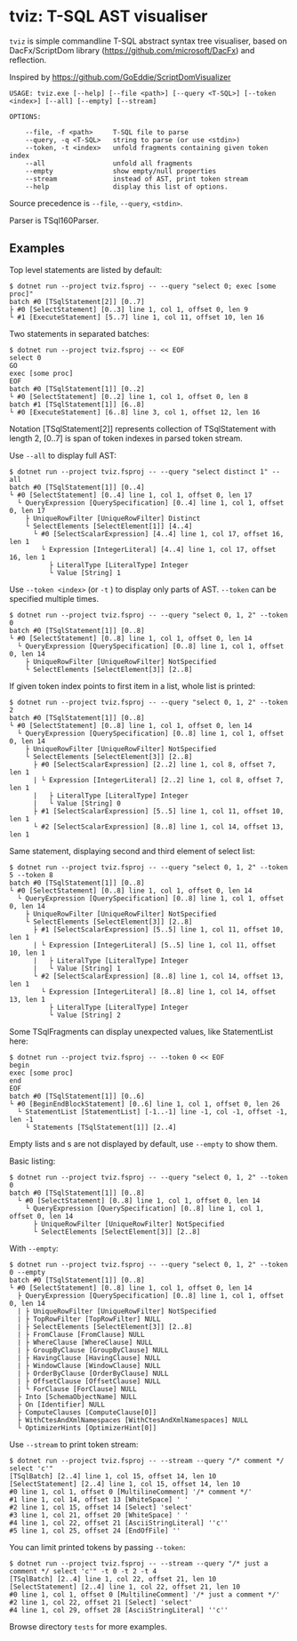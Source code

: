 tviz: T-SQL AST visualiser
==========================

`tviz` is simple commandline T-SQL abstract syntax tree visualiser,
based on DacFx/ScriptDom library (https://github.com/microsoft/DacFx)
and reflection.

Inspired by https://github.com/GoEddie/ScriptDomVisualizer

    USAGE: tviz.exe [--help] [--file <path>] [--query <T-SQL>] [--token <index>] [--all] [--empty] [--stream]

    OPTIONS:

        --file, -f <path>     T-SQL file to parse
        --query, -q <T-SQL>   string to parse (or use <stdin>)
        --token, -t <index>   unfold fragments containing given token index
        --all                 unfold all fragments
        --empty               show empty/null properties
        --stream              instead of AST, print token stream
        --help                display this list of options.

Source precedence is `--file`, `--query`, `<stdin>`.

Parser is TSql160Parser.

Examples
--------

Top level statements are listed by default:

    $ dotnet run --project tviz.fsproj -- --query "select 0; exec [some proc]"
    batch #0 [TSqlStatement[2]] [0..7]
    ├ #0 [SelectStatement] [0..3] line 1, col 1, offset 0, len 9
    └ #1 [ExecuteStatement] [5..7] line 1, col 11, offset 10, len 16

Two statements in separated batches:

    $ dotnet run --project tviz.fsproj -- << EOF
    select 0
    GO
    exec [some proc]
    EOF
    batch #0 [TSqlStatement[1]] [0..2]
    └ #0 [SelectStatement] [0..2] line 1, col 1, offset 0, len 8
    batch #1 [TSqlStatement[1]] [6..8]
    └ #0 [ExecuteStatement] [6..8] line 3, col 1, offset 12, len 16

Notation [TSqlStatement[2]] represents collection of TSqlStatement with length 2,
[0..7] is span of token indexes in parsed token stream.

Use `--all` to display full AST:

    $ dotnet run --project tviz.fsproj -- --query "select distinct 1" --all
    batch #0 [TSqlStatement[1]] [0..4]
    └ #0 [SelectStatement] [0..4] line 1, col 1, offset 0, len 17
      └ QueryExpression [QuerySpecification] [0..4] line 1, col 1, offset 0, len 17
        ├ UniqueRowFilter [UniqueRowFilter] Distinct
        └ SelectElements [SelectElement[1]] [4..4]
          └ #0 [SelectScalarExpression] [4..4] line 1, col 17, offset 16, len 1
            └ Expression [IntegerLiteral] [4..4] line 1, col 17, offset 16, len 1
              ├ LiteralType [LiteralType] Integer
              └ Value [String] 1

Use `--token <index>` (or `-t` <index>) to display only parts of AST.
`--token` can be specified multiple times.

    $ dotnet run --project tviz.fsproj -- --query "select 0, 1, 2" --token 0
    batch #0 [TSqlStatement[1]] [0..8]
    └ #0 [SelectStatement] [0..8] line 1, col 1, offset 0, len 14
      └ QueryExpression [QuerySpecification] [0..8] line 1, col 1, offset 0, len 14
        ├ UniqueRowFilter [UniqueRowFilter] NotSpecified
        └ SelectElements [SelectElement[3]] [2..8]

If given token index points to first item in a list, whole list is printed:

    $ dotnet run --project tviz.fsproj -- --query "select 0, 1, 2" --token 2
    batch #0 [TSqlStatement[1]] [0..8]
    └ #0 [SelectStatement] [0..8] line 1, col 1, offset 0, len 14
      └ QueryExpression [QuerySpecification] [0..8] line 1, col 1, offset 0, len 14
        ├ UniqueRowFilter [UniqueRowFilter] NotSpecified
        └ SelectElements [SelectElement[3]] [2..8]
          ├ #0 [SelectScalarExpression] [2..2] line 1, col 8, offset 7, len 1
          | └ Expression [IntegerLiteral] [2..2] line 1, col 8, offset 7, len 1
          |   ├ LiteralType [LiteralType] Integer
          |   └ Value [String] 0
          ├ #1 [SelectScalarExpression] [5..5] line 1, col 11, offset 10, len 1
          └ #2 [SelectScalarExpression] [8..8] line 1, col 14, offset 13, len 1

Same statement, displaying second and third element of select list:

    $ dotnet run --project tviz.fsproj -- --query "select 0, 1, 2" --token 5 --token 8
    batch #0 [TSqlStatement[1]] [0..8]
    └ #0 [SelectStatement] [0..8] line 1, col 1, offset 0, len 14
      └ QueryExpression [QuerySpecification] [0..8] line 1, col 1, offset 0, len 14
        ├ UniqueRowFilter [UniqueRowFilter] NotSpecified
        └ SelectElements [SelectElement[3]] [2..8]
          ├ #1 [SelectScalarExpression] [5..5] line 1, col 11, offset 10, len 1
          | └ Expression [IntegerLiteral] [5..5] line 1, col 11, offset 10, len 1
          |   ├ LiteralType [LiteralType] Integer
          |   └ Value [String] 1
          └ #2 [SelectScalarExpression] [8..8] line 1, col 14, offset 13, len 1
            └ Expression [IntegerLiteral] [8..8] line 1, col 14, offset 13, len 1
              ├ LiteralType [LiteralType] Integer
              └ Value [String] 2

Some TSqlFragments can display unexpected values, like StatementList here:

    $ dotnet run --project tviz.fsproj -- --token 0 << EOF
    begin
    exec [some proc]
    end
    EOF
    batch #0 [TSqlStatement[1]] [0..6]
    └ #0 [BeginEndBlockStatement] [0..6] line 1, col 1, offset 0, len 26
      └ StatementList [StatementList] [-1..-1] line -1, col -1, offset -1, len -1
        └ Statements [TSqlStatement[1]] [2..4]

Empty lists and <null>s are not displayed by default, use `--empty` to show them.

Basic listing:

    $ dotnet run --project tviz.fsproj -- --query "select 0, 1, 2" --token 0
    batch #0 [TSqlStatement[1]] [0..8]
      └ #0 [SelectStatement] [0..8] line 1, col 1, offset 0, len 14
        └ QueryExpression [QuerySpecification] [0..8] line 1, col 1, offset 0, len 14
          ├ UniqueRowFilter [UniqueRowFilter] NotSpecified
          └ SelectElements [SelectElement[3]] [2..8]

With `--empty`:

    $ dotnet run --project tviz.fsproj -- --query "select 0, 1, 2" --token 0 --empty
    batch #0 [TSqlStatement[1]] [0..8]
    └ #0 [SelectStatement] [0..8] line 1, col 1, offset 0, len 14
      ├ QueryExpression [QuerySpecification] [0..8] line 1, col 1, offset 0, len 14
      | ├ UniqueRowFilter [UniqueRowFilter] NotSpecified
      | ├ TopRowFilter [TopRowFilter] NULL
      | ├ SelectElements [SelectElement[3]] [2..8]
      | ├ FromClause [FromClause] NULL
      | ├ WhereClause [WhereClause] NULL
      | ├ GroupByClause [GroupByClause] NULL
      | ├ HavingClause [HavingClause] NULL
      | ├ WindowClause [WindowClause] NULL
      | ├ OrderByClause [OrderByClause] NULL
      | ├ OffsetClause [OffsetClause] NULL
      | └ ForClause [ForClause] NULL
      ├ Into [SchemaObjectName] NULL
      ├ On [Identifier] NULL
      ├ ComputeClauses [ComputeClause[0]]
      ├ WithCtesAndXmlNamespaces [WithCtesAndXmlNamespaces] NULL
      └ OptimizerHints [OptimizerHint[0]]

Use `--stream` to print token stream:

    $ dotnet run --project tviz.fsproj -- --stream --query "/* comment */ select 'c'"
    [TSqlBatch] [2..4] line 1, col 15, offset 14, len 10
    [SelectStatement] [2..4] line 1, col 15, offset 14, len 10
    #0 line 1, col 1, offset 0 [MultilineComment] '/* comment */'
    #1 line 1, col 14, offset 13 [WhiteSpace] ' '
    #2 line 1, col 15, offset 14 [Select] 'select'
    #3 line 1, col 21, offset 20 [WhiteSpace] ' '
    #4 line 1, col 22, offset 21 [AsciiStringLiteral] ''c''
    #5 line 1, col 25, offset 24 [EndOfFile] ''

You can limit printed tokens by passing `--token`:

    $ dotnet run --project tviz.fsproj -- --stream --query "/* just a comment */ select 'c'" -t 0 -t 2 -t 4
    [TSqlBatch] [2..4] line 1, col 22, offset 21, len 10
    [SelectStatement] [2..4] line 1, col 22, offset 21, len 10
    #0 line 1, col 1, offset 0 [MultilineComment] '/* just a comment */'
    #2 line 1, col 22, offset 21 [Select] 'select'
    #4 line 1, col 29, offset 28 [AsciiStringLiteral] ''c''

Browse directory `tests` for more examples.
